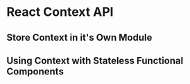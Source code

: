 # React Context API

## Store Context in it's Own Module

## Using Context with Stateless Functional Components
